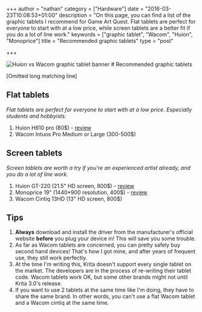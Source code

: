 +++
author = "nathan"
category = ["Hardware"]
date = "2016-03-23T10:08:53+01:00"
description = "On this page, you can find a list of the graphic tablets I recommend for Game Art Quest. Flat tablets are perfect for everyone to start with at a low price, while screen tablets are a better fit if you do a lot of line work."
keywords = ["graphic tablet", "Wacom", "Huion", "Monoprice"]
title = "Recommended graphic tablets"
type = "post"

+++


<img src="/img/post/hardware/huion-vs-wacom.jpg" alt="Huion vs Wacom graphic tablet banner" class="img-responsive" />
# Recommended graphic tablets

[Omitted long matching line]

## Flat tablets

_Flat tablets are perfect for everyone to start with at a low price. Especially students and hobbyists._

1. Huion H610 pro (80$) - [review](//frenden.com/post/87110791272/huion-h610-pro-h610-k58-graphics-tablet-review)
2. Wacom Intuos Pro Medium or Large (300-500$)

## Screen tablets

_Screen tablets are worth a try if you're an experienced artist already, and you do a lot of line work._

1. Huion GT-220 (21.5" HD screen, 800$) - [review](//frenden.com/image/118056589592)
2. Monoprice 19" (1440*900 resolution, 400$) - [review](//frenden.com/post/69444810884/review-monoprice-19-tablet-monitor-wacom-take)
3. Wacom Cintiq 13HD (13" HD screen, 800$)

## Tips

1. **Always** download and install the driver from the manufacturer's official website **before** you plug your device in! This will save you some trouble.
2. As far as Wacom tablets are concerned, you can pretty safely buy second hand devices! That's how I got mine, and after years of frequent use, they still work perfectly.
3. At the time I'm writing this, Krita doesn't support every single tablet on the market. The developers are in the process of re-writing their tablet code. Wacom tablets work OK, but some other brands might not until Krita 3.0's release.
4. If you want to use 2 tablets at the same time like I'm doing, they have to share the same brand. In other words, you can't use a flat Wacom tablet and a Wacom cintiq at the same time.
